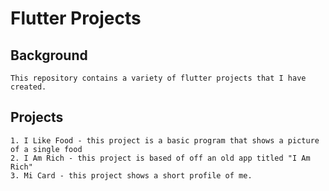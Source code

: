 # Flutter Projects

## Background
```
This repository contains a variety of flutter projects that I have created.
```
## Projects
```
1. I Like Food - this project is a basic program that shows a picture of a single food
2. I Am Rich - this project is based of off an old app titled "I Am Rich"
3. Mi Card - this project shows a short profile of me.
```
